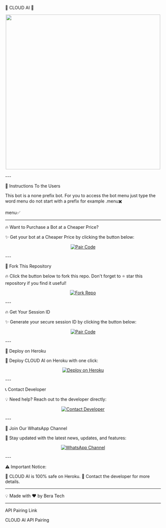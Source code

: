 🌟 CLOUD AI 🌟

<p align="center">
  <img src="https://files.catbox.moe/67ln01.jpg" width="500"/>
</p>
---

📌 Instructions To the Users

This bot is a none prefix bot. For you to access the bot menu just type the word menu do not start with a prefix for example .menu✖️

menu✅


---

🔥 Want to Purchase a Bot at a Cheaper Price?

✨ Get your bot at a Cheaper Price by clicking the button below:

<p align="center">
  <a href="https://developer-bera.vercel.app" target="_blank">
    <img alt="Pair Code" src="https://img.shields.io/badge/CLICK HERE-⚡ GET YOUR BOT NOW ⚡-gold?style=for-the-badge&logo=whatsapp&logoColor=white&labelColor=black"/>
  </a>
</p>
---

📌 Fork This Repository

🔥 Click the button below to fork this repo. Don't forget to ⭐ star this repository if you find it useful!

<p align="center">
  <a href="https://github.com/DEVELOPER-BERA/CLOUD-AI/fork" target="_blank">
    <img alt="Fork Repo" src="https://img.shields.io/badge/FORK REPO-🔥 CLICK HERE 🔥-blue?style=for-the-badge&logo=github&logoColor=white&labelColor=black"/>
  </a>
</p>
---

🔥 Get Your Session ID

✨ Generate your secure session ID by clicking the button below:

<p align="center">
  <a href="https://cloud-tech-tces.onrender.com" target="_blank">
    <img alt="Pair Code" src="https://img.shields.io/badge/PAIR CODE-⚡ GET CODE NOW ⚡-gold?style=for-the-badge&logo=whatsapp&logoColor=white&labelColor=black"/>
  </a>
</p>
---

🚀 Deploy on Heroku

💜 Deploy CLOUD AI on Heroku with one click:

<p align="center">
  <a href="https://bera-tech-server.vercel.app" target="_blank">
    <img alt="Deploy on Heroku" src="https://img.shields.io/badge/HEROKU-🚀 DEPLOY NOW 🚀-indigo?style=for-the-badge&logo=heroku&logoColor=white&labelColor=black"/>
  </a>
</p>
---

📞 Contact Developer

💡 Need help? Reach out to the developer directly:

<p align="center">
  <a href="http://wa.me/254743982206" target="_blank">
    <img alt="Contact Developer" src="https://img.shields.io/badge/CONTACT DEV-📲 MESSAGE NOW 📲-green?style=for-the-badge&logo=whatsapp&logoColor=white&labelColor=black"/>
  </a>
</p>
---

📢 Join Our WhatsApp Channel

🚀 Stay updated with the latest news, updates, and features:

<p align="center">
  <a href="https://whatsapp.com/channel/0029VajJoCoLI8YePbpsnE3q" target="_blank">
    <img alt="WhatsApp Channel" src="https://img.shields.io/badge/WHATSAPP CHANNEL-🔔 JOIN NOW 🔔-teal?style=for-the-badge&logo=whatsapp&logoColor=white&labelColor=black"/>
  </a>
</p>
---

⚠️ Important Notice:

🔹 CLOUD AI is 100% safe on Heroku.
🔹 Contact the developer for more details.


---

💡 Made with ❤️ by Bera Tech


---

API Pairing Link

CLOUD AI API Pairing


